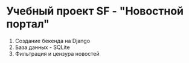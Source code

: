 # Учебный проект SF - "Новостной портал"

1. Создание бекенда на Django
2. База данных - SQLite
3. Фильтрация и цензура новостей
